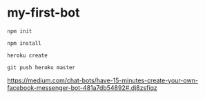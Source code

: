# my-first-bot

`npm init`

`npm install`

`heroku create`

`git push heroku master`

https://medium.com/chat-bots/have-15-minutes-create-your-own-facebook-messenger-bot-481a7db54892#.dj8zsfiqz
